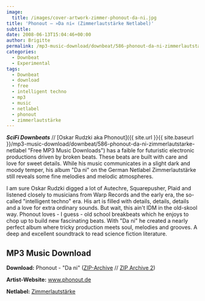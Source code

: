 ```yaml
---
image:
  title: /images/cover-artwork-zimmer-phonout-da-ni.jpg
title: 'Phonout – »Da ni« (Zimmerlautstärke Netlabel)'
subtitle: 
date: 2008-06-13T15:04:46+00:00
author: Brigitte
permalink: /mp3-music-download/downbeat/586-phonout-da-ni-zimmerlautstarke-netlabel
categories:
  - Downbeat
  - Experimental
tags:
  - Downbeat
  - download
  - free
  - intelligent techno
  - mp3
  - music
  - netlabel
  - phonout
  - zimmerlautstärke
---
```

***SciFi Downbeats*** // [Oskar Rudzki aka Phonout]({{ site.url }}{{ site.baseurl }}/mp3-music-download/downbeat/586-phonout-da-ni-zimmerlautstarke-netlabel "Free MP3 Music Downloads") has a faible for futuristic electronic productions driven by broken beats. These beats are built with care and love for sweet details. While his music communicates in a slight dark and moody temper, his album "Da ni" on the German Netlabel Zimmerlautstärke still reveals some fine melodies and melodic atmospheres.<!--more-->

I am sure Oskar Rudzki digged a lot of Autechre, Squarepusher, Plaid and listened closely to musicians from Warp Records and the early era, the so-called "intelligent techno" era. His art is filled with details, details, details and a love for extra ordinary sounds. But wait, this ain't IDM in the old-skool way. Phonout loves - I guess - old school breakbeats which he enjoys to chop up to build new fascinating beats. With "Da ni" he created a nearly perfect album where tricky production meets soul, melodies and grooves. A deep and excellent soundtrack to read science fiction literature.

## MP3 Music Download

**Download:** Phonout - "Da ni" ([ZIP-Archive](http://www.archive.org/compress/ZIMMER023) // [ZIP Archive 2](http://www.subflow.net/psycoded/ZIMMER023.zip))
  
**Artist-Website:** <a href="http://www.phonout.de" target="_blank">www.phonout.de</a>
  
**Netlabel:** <a href="http://zimmer-records.blogspot.com" target="_blank">Zimmerlautstärke</a>